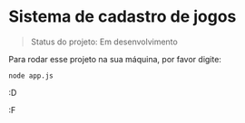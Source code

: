 # Sistema de cadastro de jogos

>Status do projeto: Em desenvolvimento

Para rodar esse projeto na sua máquina, por favor digite:

```
node app.js
```
:D

:F
